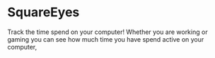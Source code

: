 # SquareEyes
Track the time spend on your computer! Whether you are working or gaming you can see how much time you have spend active on your computer,
